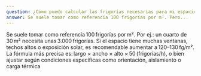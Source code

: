 ```yaml
---
question: ¿Cómo puedo calcular las frigorías necesarias para mi espacio? 
answer: Se suele tomar como referencia 100 frigorías por m². Pero...
---
```



Se suele tomar como referencia 100 frigorías por m². 
Por ej.: un cuarto de 30 m² necesita unas 3.000 frigorías. Si el espacio tiene muchas ventanas, techos altos o exposición solar, es recomendable aumentar a 120–130 fg/m². La fórmula más precisa es: largo × ancho × alto × 50 (frigorías/h), o bien ajustar según condiciones específicas como orientación, aislamiento o carga térmica 